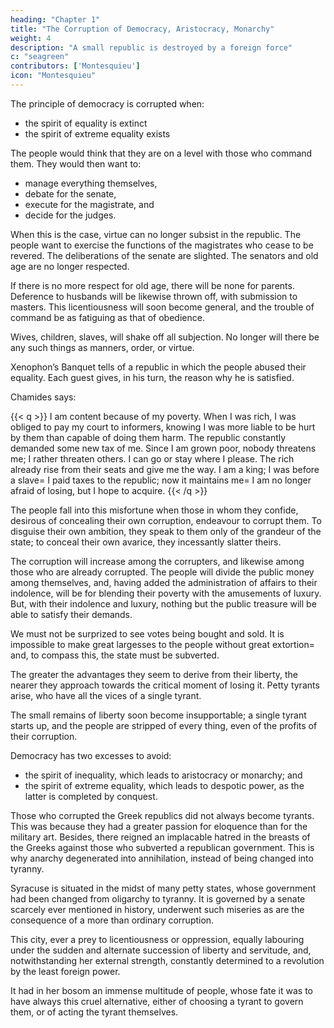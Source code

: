 ```yaml
---
heading: "Chapter 1"
title: "The Corruption of Democracy, Aristocracy, Monarchy"
weight: 4
description: "A small republic is destroyed by a foreign force"
c: "seagreen"
contributors: ['Montesquieu']
icon: "Montesquieu"
---
```





The principle of democracy is corrupted when:
- the spirit of equality is extinct
- the spirit of extreme equality exists

The people would think that they are on a level with those who command them. They would then want to:
- manage everything themselves, 
- debate for the senate,
- execute for the magistrate, and
- decide for the judges.

When this is the case, virtue can no longer subsist in the republic. The people want to exercise the functions of the magistrates who cease to be revered. The deliberations of the senate are slighted. The senators and old age are no longer respected.

If there is no more respect for old age, there will be none for parents. Deference to husbands will be likewise thrown off, with submission to masters. This licentiousness will soon become general, and the trouble of command be as fatiguing as that of obedience.

Wives, children, slaves, will shake off all subjection. No longer will there be any such things as manners, order, or virtue.

Xenophon’s Banquet tells of a republic in which the people abused their equality. Each guest gives, in his turn, the reason why he is satisfied.

Chamides says:

{{< q >}}
I am content because of my poverty. When I was rich, I was obliged to pay my court to informers, knowing I was more liable to be hurt by them than capable of doing them harm. The republic constantly demanded some new tax of me. Since I am grown poor, nobody threatens me; I rather threaten others. I can go or stay where I please. The rich already rise from their seats and give me the way. I am a king; I was before a slave= I paid taxes to the republic; now it maintains me= I am no longer afraid of losing, but I hope to acquire.
{{< /q >}}

The people fall into this misfortune when those in whom they confide, desirous of concealing their own corruption, endeavour to corrupt them. To disguise their own ambition, they speak to them only of the grandeur of the state; to conceal their own avarice, they incessantly slatter theirs.

The corruption will increase among the corrupters, and likewise among those who are already corrupted. The people will divide the public money among themselves, and, having added the administration of affairs to their indolence, will be for blending their poverty with the amusements of luxury. But, with their indolence and luxury, nothing but the public treasure will be able to satisfy their demands.

We must not be surprized to see votes being bought and sold. It is impossible to make great largesses to the people without great extortion= and, to compass this, the state must be subverted. 

The greater the advantages they seem to derive from their liberty, the nearer they approach towards the critical moment of losing it. Petty tyrants arise, who have all the vices of a single tyrant.

The small remains of liberty soon become insupportable; a single tyrant starts up, and the people are stripped of every thing, even of the profits of their corruption.

Democracy has two excesses to avoid:
- the spirit of inequality, which leads to aristocracy or monarchy; and
- the spirit of extreme equality, which leads to despotic power, as the latter is completed by conquest.

Those who corrupted the Greek republics did not always become tyrants. This was because they had a greater passion for eloquence than for the military art. Besides, there reigned an implacable hatred in the breasts of the Greeks against those who subverted a republican government. This is why anarchy degenerated into annihilation, instead of being changed into tyranny.

Syracuse is situated in the midst of many petty states, whose government had been changed from oligarchy to tyranny. It is governed by a senate scarcely ever mentioned in history, underwent such miseries as are the consequence of a more than ordinary corruption. 

This city, ever a prey to licentiousness or oppression, equally labouring under the sudden and alternate succession of liberty and servitude, and, notwithstanding her external strength, constantly determined to a revolution by the least foreign power. 

It had in her bosom an immense multitude of people, whose fate it was to have always this cruel alternative, either of choosing a tyrant to govern them, or of acting the tyrant themselves. 
